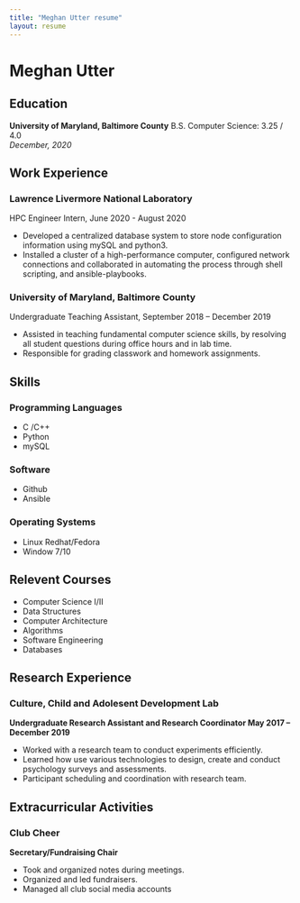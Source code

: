 ```yaml
--- 
title: "Meghan Utter resume"
layout: resume
---
```

# Meghan Utter



## Education
 **University of Maryland, Baltimore County**
  B.S. Computer Science: 3.25 / 4.0     
  *December, 2020*    
## Work Experience 
### Lawrence Livermore National Laboratory 
HPC Engineer Intern, June 2020 - August 2020  
  - Developed a centralized database system to store node configuration information using mySQL and python3.
  - Installed a cluster of a high-performance computer, configured network connections and collaborated in automating the process through shell scripting, and ansible-playbooks. 
### University of Maryland, Baltimore County
Undergraduate Teaching Assistant, September 2018 – December 2019
 - Assisted in teaching fundamental computer science skills, by resolving all student questions during office hours and in lab time. 
-	Responsible for grading classwork and homework assignments. 

## Skills
### Programming Languages
-  C /C++   
-  Python  
-  mySQL
### Software 
- Github
- Ansible
### Operating Systems
- Linux Redhat/Fedora
- Window 7/10
## Relevent Courses
- Computer Science I/II
- Data Structures
- Computer Architecture 
- Algorithms
- Software Engineering
- Databases

## Research Experience 
### Culture, Child and Adolesent Development Lab
**Undergraduate Research Assistant and Research Coordinator May 2017 – December 2019**
- Worked with a research team to conduct experiments efficiently.
- Learned how use various technologies to design, create and conduct psychology surveys and assessments.
- Participant scheduling and coordination with research team.

## Extracurricular Activities
### Club Cheer
**Secretary/Fundraising Chair**
- Took and organized notes during meetings. 
- Organized and led fundraisers. 
- Managed all club social media accounts
 
